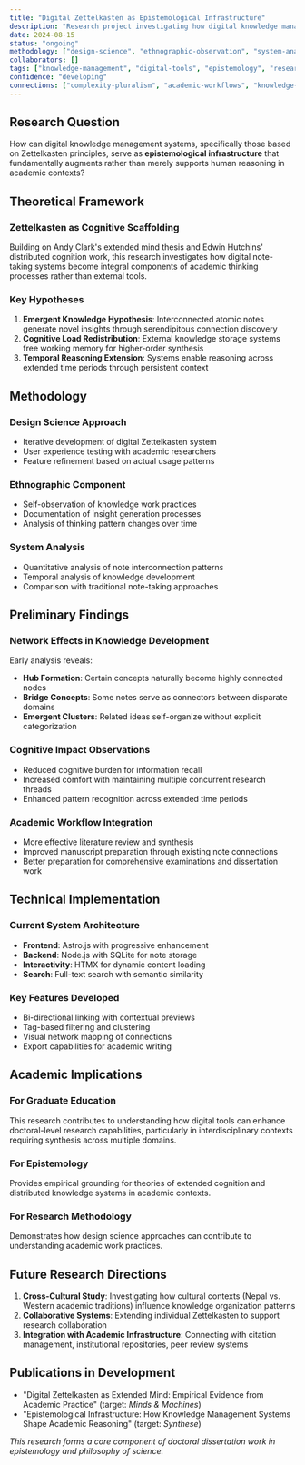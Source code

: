 ```yaml
---
title: "Digital Zettelkasten as Epistemological Infrastructure"
description: "Research project investigating how digital knowledge management systems can augment human reasoning and academic research"
date: 2024-08-15
status: "ongoing"
methodology: ["design-science", "ethnographic-observation", "system-analysis"]
collaborators: []
tags: ["knowledge-management", "digital-tools", "epistemology", "research-methods"]
confidence: "developing"
connections: ["complexity-pluralism", "academic-workflows", "knowledge-synthesis"]
---
```


## Research Question

How can digital knowledge management systems, specifically those based on Zettelkasten principles, serve as **epistemological infrastructure** that fundamentally augments rather than merely supports human reasoning in academic contexts?

## Theoretical Framework

### Zettelkasten as Cognitive Scaffolding
Building on Andy Clark's extended mind thesis and Edwin Hutchins' distributed cognition work, this research investigates how digital note-taking systems become integral components of academic thinking processes rather than external tools.

### Key Hypotheses

1. **Emergent Knowledge Hypothesis**: Interconnected atomic notes generate novel insights through serendipitous connection discovery
2. **Cognitive Load Redistribution**: External knowledge storage systems free working memory for higher-order synthesis
3. **Temporal Reasoning Extension**: Systems enable reasoning across extended time periods through persistent context

## Methodology

### Design Science Approach
- Iterative development of digital Zettelkasten system
- User experience testing with academic researchers
- Feature refinement based on actual usage patterns

### Ethnographic Component
- Self-observation of knowledge work practices
- Documentation of insight generation processes
- Analysis of thinking pattern changes over time

### System Analysis
- Quantitative analysis of note interconnection patterns
- Temporal analysis of knowledge development
- Comparison with traditional note-taking approaches

## Preliminary Findings

### Network Effects in Knowledge Development
Early analysis reveals:
- **Hub Formation**: Certain concepts naturally become highly connected nodes
- **Bridge Concepts**: Some notes serve as connectors between disparate domains
- **Emergent Clusters**: Related ideas self-organize without explicit categorization

### Cognitive Impact Observations
- Reduced cognitive burden for information recall
- Increased comfort with maintaining multiple concurrent research threads
- Enhanced pattern recognition across extended time periods

### Academic Workflow Integration
- More effective literature review and synthesis
- Improved manuscript preparation through existing note connections
- Better preparation for comprehensive examinations and dissertation work

## Technical Implementation

### Current System Architecture
- **Frontend**: Astro.js with progressive enhancement
- **Backend**: Node.js with SQLite for note storage
- **Interactivity**: HTMX for dynamic content loading
- **Search**: Full-text search with semantic similarity

### Key Features Developed
- Bi-directional linking with contextual previews
- Tag-based filtering and clustering
- Visual network mapping of connections
- Export capabilities for academic writing

## Academic Implications

### For Graduate Education
This research contributes to understanding how digital tools can enhance doctoral-level research capabilities, particularly in interdisciplinary contexts requiring synthesis across multiple domains.

### For Epistemology
Provides empirical grounding for theories of extended cognition and distributed knowledge systems in academic contexts.

### For Research Methodology
Demonstrates how design science approaches can contribute to understanding academic work practices.

## Future Research Directions

1. **Cross-Cultural Study**: Investigating how cultural contexts (Nepal vs. Western academic traditions) influence knowledge organization patterns
2. **Collaborative Systems**: Extending individual Zettelkasten to support research collaboration
3. **Integration with Academic Infrastructure**: Connecting with citation management, institutional repositories, peer review systems

## Publications in Development

- "Digital Zettelkasten as Extended Mind: Empirical Evidence from Academic Practice" (target: *Minds & Machines*)
- "Epistemological Infrastructure: How Knowledge Management Systems Shape Academic Reasoning" (target: *Synthese*)

*This research forms a core component of doctoral dissertation work in epistemology and philosophy of science.*
